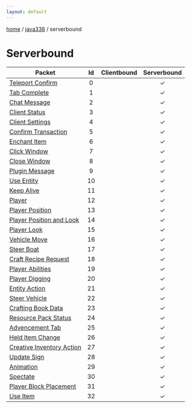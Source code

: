```yaml
---
layout: default
---
```


[home](/)  /  [java338](/protocol/java338)  /  serverbound

# Serverbound

Packet | Id | Clientbound | Serverbound
---|:---:|:---:|:---:
[Teleport Confirm](serverboundteleport-confirm) | 0 |   | ✓
[Tab Complete](serverboundtab-complete) | 1 |   | ✓
[Chat Message](serverboundchat-message) | 2 |   | ✓
[Client Status](serverboundclient-status) | 3 |   | ✓
[Client Settings](serverboundclient-settings) | 4 |   | ✓
[Confirm Transaction](serverboundconfirm-transaction) | 5 |   | ✓
[Enchant Item](serverboundenchant-item) | 6 |   | ✓
[Click Window](serverboundclick-window) | 7 |   | ✓
[Close Window](serverboundclose-window) | 8 |   | ✓
[Plugin Message](serverboundplugin-message) | 9 |   | ✓
[Use Entity](serverbounduse-entity) | 10 |   | ✓
[Keep Alive](serverboundkeep-alive) | 11 |   | ✓
[Player](serverboundplayer) | 12 |   | ✓
[Player Position](serverboundplayer-position) | 13 |   | ✓
[Player Position and Look](serverboundplayer-position-and-look) | 14 |   | ✓
[Player Look](serverboundplayer-look) | 15 |   | ✓
[Vehicle Move](serverboundvehicle-move) | 16 |   | ✓
[Steer Boat](serverboundsteer-boat) | 17 |   | ✓
[Craft Recipe Request](serverboundcraft-recipe-request) | 18 |   | ✓
[Player Abilities](serverboundplayer-abilities) | 19 |   | ✓
[Player Digging](serverboundplayer-digging) | 20 |   | ✓
[Entity Action](serverboundentity-action) | 21 |   | ✓
[Steer Vehicle](serverboundsteer-vehicle) | 22 |   | ✓
[Crafting Book Data](serverboundcrafting-book-data) | 23 |   | ✓
[Resource Pack Status](serverboundresource-pack-status) | 24 |   | ✓
[Advencement Tab](serverboundadvencement-tab) | 25 |   | ✓
[Held Item Change](serverboundheld-item-change) | 26 |   | ✓
[Creative Inventory Action](serverboundcreative-inventory-action) | 27 |   | ✓
[Update Sign](serverboundupdate-sign) | 28 |   | ✓
[Animation](serverboundanimation) | 29 |   | ✓
[Spectate](serverboundspectate) | 30 |   | ✓
[Player Block Placement](serverboundplayer-block-placement) | 31 |   | ✓
[Use Item](serverbounduse-item) | 32 |   | ✓

